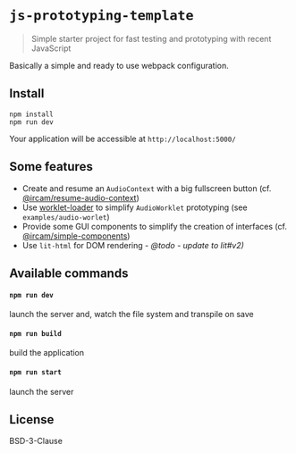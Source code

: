 # `js-prototyping-template`

> Simple starter project for fast testing and prototyping with recent JavaScript

Basically a simple and ready to use webpack configuration.

## Install

```
npm install 
npm run dev
```

Your application will be accessible at `http://localhost:5000/`

## Some features

- Create and resume an `AudioContext` with a big fullscreen button (cf. [@ircam/resume-audio-context](https://github.com/ircam-ismm/resume-audio-context))
- Use [worklet-loader](https://github.com/reklawnos/worklet-loader) to simplify `AudioWorklet` prototyping (see `examples/audio-worlet`)
- Provide some GUI components to simplify the creation of interfaces (cf. [@ircam/simple-components](https://github.com/ircam-ismm/simple-components))
- Use `lit-html` for DOM rendering - *@todo - update to lit#v2)*

## Available commands

#### `npm run dev`

launch the server and, watch the file system and transpile on save

#### `npm run build`

build the application

#### `npm run start`

launch the server

## License

BSD-3-Clause

